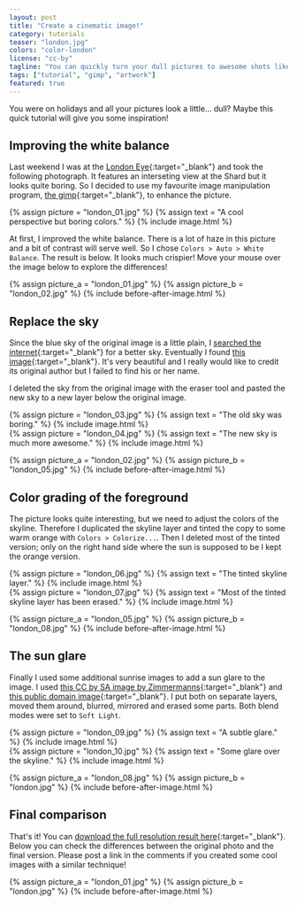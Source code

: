 ```yaml
---
layout: post
title: "Create a cinematic image!"
category: tutorials
teaser: "london.jpg"
colors: "color-london"
license: "cc-by"
tagline: "You can quickly turn your dull pictures to awesome shots like this."
tags: ["tutorial", "gimp", "artwork"]
featured: true
---
```


You were on holidays and all your pictures look a little... dull? Maybe this quick tutorial will give you some inspiration!

<!--more-->

## Improving the white balance

Last weekend I was at the [London Eye](https://www.londoneye.com/){:target="_blank"} and took the following photograph. It features an interseting view at the Shard but it looks quite boring. So I decided to use my favourite image manipulation program, [the gimp](https://www.gimp.org/){:target="_blank"}, to enhance the picture.

{% assign picture = "london_01.jpg" %}
{% assign text = "A cool perspective but boring colors." %}
{% include image.html %}


At first, I improved the white balance. There is a lot of haze in this picture and a bit of contrast will serve well. So I chose `Colors > Auto > White Balance`. The result is below. It looks much crispier! Move your mouse over the image below to explore the differences!

{% assign picture_a = "london_01.jpg" %}
{% assign picture_b = "london_02.jpg" %}
{% include before-after-image.html %}

## Replace the sky

Since the blue sky of the original image is a little plain, I [searched the internet](https://www.google.com/search?q=sunrise+sky&source=lnms&tbm=isch&sa=X#q=sunrise+sky&tbm=isch&tbs=sur:fc){:target="_blank"} for a better sky. Eventually I found [this image](https://i.imgur.com/947A6za.jpg){:target="_blank"}. It's very beautiful and I really would like to credit its original author but I failed to find his or her name.

I deleted the sky from the original image with the eraser tool and pasted the new sky to a new layer below the original image.

<div class="row">
<div class="col s6">
{% assign picture = "london_03.jpg" %}
{% assign text = "The old sky was boring." %}
{% include image.html %}
</div>
<div class="col s6">
{% assign picture = "london_04.jpg" %}
{% assign text = "The new sky is much more awesome." %}
{% include image.html %}
</div>
</div>

{% assign picture_a = "london_02.jpg" %}
{% assign picture_b = "london_05.jpg" %}
{% include before-after-image.html %}

## Color grading of the foreground

The picture looks quite interesting, but we need to adjust the colors of the skyline. Therefore I duplicated the skyline layer and tinted the copy to some warm orange with `Colors > Colorize...`. Then I deleted most of the tinted version; only on the right hand side where the sun is supposed to be I kept the orange version.

<div class="row">
<div class="col s6">
{% assign picture = "london_06.jpg" %}
{% assign text = "The tinted skyline layer." %}
{% include image.html %}
</div>
<div class="col s6">
{% assign picture = "london_07.jpg" %}
{% assign text = "Most of the tinted skyline layer has been erased." %}
{% include image.html %}
</div>
</div>

{% assign picture_a = "london_05.jpg" %}
{% assign picture_b = "london_08.jpg" %}
{% include before-after-image.html %}

## The sun glare

Finally I used some additional sunrise images to add a sun glare to the image. I used [this CC by SA image by Zimmermanns](https://commons.wikimedia.org/wiki/File:Sunrise_above_Oberwiesenthal.JPG){:target="_blank"} and [this public domain image](https://www.public-domain-image.com/free-images/nature-landscapes/sunrise/beautiful-sunrise-over-volcanoes-in-guatemala/attachment/beautiful-sunrise-over-volcanoes-in-guatemala){:target="_blank"}. I put both on separate layers, moved them around, blurred, mirrored and erased some parts. Both blend modes were set to `Soft Light`.

<div class="row">
<div class="col s6">
{% assign picture = "london_09.jpg" %}
{% assign text = "A subtle glare." %}
{% include image.html %}
</div>
<div class="col s6">
{% assign picture = "london_10.jpg" %}
{% assign text = "Some glare over the skyline." %}
{% include image.html %}
</div>
</div>

{% assign picture_a = "london_08.jpg" %}
{% assign picture_b = "london.jpg" %}
{% include before-after-image.html %}

## Final comparison

That's it! You can [download the full resolution result here](/assets/pictures/london.jpg){:target="_blank"}. Below you can check the differences between the original photo and the final version. Please post a link in the comments if you created some cool images with a similar technique!

{% assign picture_a = "london_01.jpg" %}
{% assign picture_b = "london.jpg" %}
{% include before-after-image.html %}
